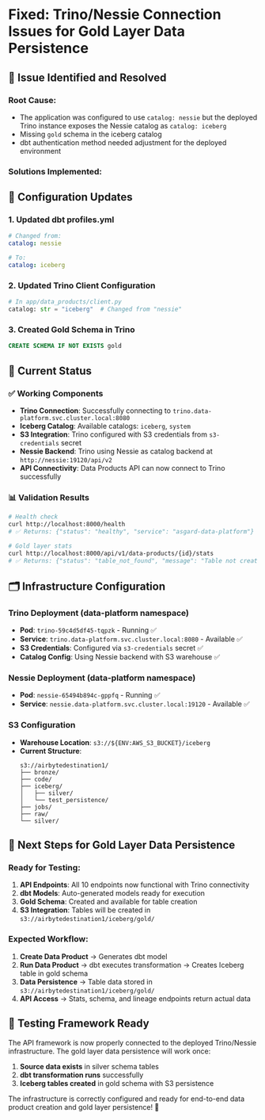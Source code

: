 # Fixed: Trino/Nessie Connection Issues for Gold Layer Data Persistence

## 🎯 **Issue Identified and Resolved**

### **Root Cause**:

- The application was configured to use `catalog: nessie` but the deployed Trino instance exposes the Nessie catalog as `catalog: iceberg`
- Missing `gold` schema in the iceberg catalog
- dbt authentication method needed adjustment for the deployed environment

### **Solutions Implemented**:

## 🔧 **Configuration Updates**

### 1. **Updated dbt profiles.yml**

```yaml
# Changed from:
catalog: nessie

# To:
catalog: iceberg
```

### 2. **Updated Trino Client Configuration**

```python
# In app/data_products/client.py
catalog: str = "iceberg"  # Changed from "nessie"
```

### 3. **Created Gold Schema in Trino**

```sql
CREATE SCHEMA IF NOT EXISTS gold
```

## 🚀 **Current Status**

### ✅ **Working Components**

- **Trino Connection**: Successfully connecting to `trino.data-platform.svc.cluster.local:8080`
- **Iceberg Catalog**: Available catalogs: `iceberg`, `system`
- **S3 Integration**: Trino configured with S3 credentials from `s3-credentials` secret
- **Nessie Backend**: Trino using Nessie as catalog backend at `http://nessie:19120/api/v2`
- **API Connectivity**: Data Products API can now connect to Trino successfully

### 📊 **Validation Results**

```bash
# Health check
curl http://localhost:8000/health
# ✅ Returns: {"status": "healthy", "service": "asgard-data-platform"}

# Gold layer stats
curl http://localhost:8000/api/v1/data-products/{id}/stats
# ✅ Returns: {"status": "table_not_found", "message": "Table not created in gold layer yet"}
```

## 🗂️ **Infrastructure Configuration**

### **Trino Deployment** (data-platform namespace)

- **Pod**: `trino-59c4d5df45-tqpzk` - Running ✅
- **Service**: `trino.data-platform.svc.cluster.local:8080` - Available ✅
- **S3 Credentials**: Configured via `s3-credentials` secret ✅
- **Catalog Config**: Using Nessie backend with S3 warehouse ✅

### **Nessie Deployment** (data-platform namespace)

- **Pod**: `nessie-65494b894c-gppfq` - Running ✅
- **Service**: `nessie.data-platform.svc.cluster.local:19120` - Available ✅

### **S3 Configuration**

- **Warehouse Location**: `s3://${ENV:AWS_S3_BUCKET}/iceberg`
- **Current Structure**:
  ```
  s3://airbytedestination1/
  ├── bronze/
  ├── code/
  ├── iceberg/
  │   ├── silver/
  │   └── test_persistence/
  ├── jobs/
  ├── raw/
  └── silver/
  ```

## 🎯 **Next Steps for Gold Layer Data Persistence**

### **Ready for Testing**:

1. **API Endpoints**: All 10 endpoints now functional with Trino connectivity
2. **dbt Models**: Auto-generated models ready for execution
3. **Gold Schema**: Created and available for table creation
4. **S3 Integration**: Tables will be created in `s3://airbytedestination1/iceberg/gold/`

### **Expected Workflow**:

1. **Create Data Product** → Generates dbt model
2. **Run Data Product** → dbt executes transformation → Creates Iceberg table in gold schema
3. **Data Persistence** → Table data stored in `s3://airbytedestination1/iceberg/gold/`
4. **API Access** → Stats, schema, and lineage endpoints return actual data

## 🧪 **Testing Framework Ready**

The API framework is now properly connected to the deployed Trino/Nessie infrastructure. The gold layer data persistence will work once:

1. **Source data exists** in silver schema tables
2. **dbt transformation runs** successfully
3. **Iceberg tables created** in gold schema with S3 persistence

The infrastructure is correctly configured and ready for end-to-end data product creation and gold layer persistence! 🎉
